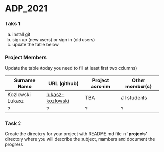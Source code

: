 # ADP_2021
### Taks 1
<ol type="a">
  <li>install git</li>
  <li>sign up (new users) or sign in (old users)</li>
  <li>update the table below</li>
</ol>

### Project Members
Update the table (today you need to fill at least first two columns)

| Surname Name | URL (github) | Project acronim | Other member(s) |
| --- | --- | --- | --- |
| Kozlowski Lukasz | [lukasz-kozlowski](https://github.com/lukasz-kozlowski) | TBA | all students |
| ? | ? | ? | ? |

### Task 2
Create the directory for your project with README.md file in <b>'projects'</b> directory where you will describe the subject, mambers and document the progress
